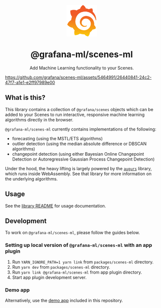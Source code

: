 <div align="center">
  <img
    src="https://raw.githubusercontent.com/grafana/scenes/main/docusaurus/website/static/img/logo.svg"
    alt="Grafana Logo"
    width="100px"
    padding="40px"
  />
  <h1>@grafana-ml/scenes-ml</h1>
  <p>Add Machine Learning functionality to your Scenes.</p>
</div>

https://github.com/grafana/scenes-ml/assets/5464991/26440841-24c2-47f7-a1e1-e2ff97989e00

## What is this?

This library contains a collection of `@grafana/scenes` objects which can be added to your Scenes to run interactive, responsive machine learning algorithms directly in the browser.

`@grafana-ml/scenes-ml` currently contains implementations of the following:

- forecasting (using the MSTL/ETS algorithms)
- outlier detection (using the median absolute difference or DBSCAN algorithms)
- changepoint detection (using either Bayesian Online Changepoint Detection or Autoregressive Gaussian Process Changepoint Detection)

Under the hood, the heavy lifting is largely powered by the [`augurs`][augurs] library, which runs inside WebAssembly.
See that library for more information on the underlying algorithms.

## Usage

See the [library README](./packages/scenes-ml/README.md) for usage documentation.

## Development

To work on `@grafana-ml/scenes-ml`, please follow the guides below.

### Setting up local version of `@grafana-ml/scenes-ml` with an app plugin

1. Run `YARN_IGNORE_PATH=1 yarn link` from `packages/scenes-ml` directory.
1. Run `yarn dev` from `packages/scenes-ml` directory.
1. Run `yarn link @grafana-ml/scenes-ml` from app plugin directory.
1. Start app plugin development server.

### Demo app

Alternatively, use the [demo app](./packages/scenes-ml-app/README.md) included in this repository.

[augurs]: https://github.com/grafana/augurs
[update-create-plugin-version]: https://grafana.com/developers/plugin-tools/migration-guides/update-create-plugin-versions
[extend-configuration]: https://grafana.com/developers/plugin-tools/create-a-plugin/extend-a-plugin/extend-configurations#3-update-the-packagejson-to-use-the-new-webpack-config
